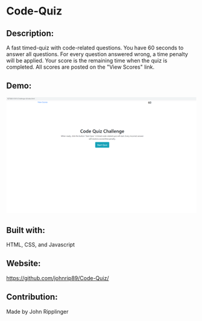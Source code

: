 # Code-Quiz

  ## Description:
  A fast timed-quiz with code-related questions.  You have 60 seconds to answer all questions.  For every question answered wrong, a time penalty will be applied.  Your score is the remaining time when the quiz is completed.  All scores are posted on the "View Scores" link.

  ## Demo:
  ![screenshot](./src/images/screenshot.png) 

  ## Built with:
  HTML, CSS, and Javascript

  ## Website:
  https://github.com/johnrip89/Code-Quiz/

  ## Contribution:
  Made by John Ripplinger